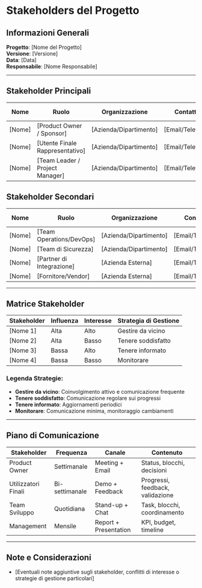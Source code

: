 # Stakeholders del Progetto

## Informazioni Generali

**Progetto**: [Nome del Progetto]  
**Versione**: [Versione]  
**Data**: [Data]  
**Responsabile**: [Nome Responsabile]  

---

## Stakeholder Principali

| Nome | Ruolo | Organizzazione | Contatto | Livello di Influenza | Livello di Interesse |
|---|---|---|---|---|---|
| [Nome] | [Product Owner / Sponsor] | [Azienda/Dipartimento] | [Email/Telefono] | Alto | Alto |
| [Nome] | [Utente Finale Rappresentativo] | [Azienda/Dipartimento] | [Email/Telefono] | Medio | Alto |
| [Nome] | [Team Leader / Project Manager] | [Azienda/Dipartimento] | [Email/Telefono] | Alto | Alto |

## Stakeholder Secondari

| Nome | Ruolo | Organizzazione | Contatto | Livello di Influenza | Livello di Interesse |
|---|---|---|---|---|---|
| [Nome] | [Team Operations/DevOps] | [Azienda/Dipartimento] | [Email/Telefono] | Medio | Medio |
| [Nome] | [Team di Sicurezza] | [Azienda/Dipartimento] | [Email/Telefono] | Medio | Medio |
| [Nome] | [Partner di Integrazione] | [Azienda Esterna] | [Email/Telefono] | Basso | Medio |
| [Nome] | [Fornitore/Vendor] | [Azienda Esterna] | [Email/Telefono] | Basso | Basso |

---

## Matrice Stakeholder

| Stakeholder | Influenza | Interesse | Strategia di Gestione |
|-------------|-----------|-----------|----------------------|
| [Nome 1] | Alta | Alto | Gestire da vicino |
| [Nome 2] | Alta | Basso | Tenere soddisfatto |
| [Nome 3] | Bassa | Alto | Tenere informato |
| [Nome 4] | Bassa | Basso | Monitorare |

### Legenda Strategie:

- **Gestire da vicino**: Coinvolgimento attivo e comunicazione frequente
- **Tenere soddisfatto**: Comunicazione regolare sui progressi
- **Tenere informato**: Aggiornamenti periodici
- **Monitorare**: Comunicazione minima, monitoraggio cambiamenti

---

## Piano di Comunicazione

| Stakeholder | Frequenza | Canale | Contenuto |
|-------------|-----------|---------|-----------|
| Product Owner | Settimanale | Meeting + Email | Status, blocchi, decisioni |
| Utilizzatori Finali | Bi-settimanale | Demo + Feedback | Progressi, feedback, validazione |
| Team Sviluppo | Quotidiana | Stand-up + Chat | Task, blocchi, coordinamento |
| Management | Mensile | Report + Presentation | KPI, budget, timeline |

---

## Note e Considerazioni

- [Eventuali note aggiuntive sugli stakeholder, conflitti di interesse o strategie di gestione particolari]
